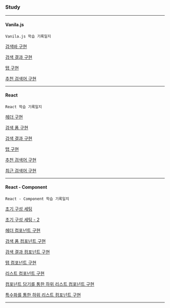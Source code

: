### Study

---

#### Vanila.js

```[README.md](README.md)
Vanila.js 학습 기록일지
```
[검색바 구현](https://github.com/kim13175/lecture/pull/1)

[검색 결과 구현](https://github.com/kim13175/lecture/pull/2)

[탭 구현](https://github.com/kim13175/lecture/pull/3)

[추천 검색어 구현](https://github.com/kim13175/lecture/pull/4)

---

#### React

```
React 학습 기록일지
```
[헤더 구현](https://github.com/kim13175/lecture/pull/5)

[검색 폼 구현](https://github.com/kim13175/lecture/pull/7)

[검색 결과 구현](https://github.com/kim13175/lecture/pull/8)

[탭 구현](https://github.com/kim13175/lecture/pull/9)

[추천 검색어 구현](https://github.com/kim13175/lecture/pull/10)

[최근 검색어 구현](https://github.com/kim13175/lecture/pull/11)

---

#### React - Component

```
React - Component 학습 기록일지
```
[초기 구성 세팅](https://github.com/kim13175/lecture/pull/12) 

[초기 구성 세팅 - 2](https://github.com/kim13175/lecture/pull/13)

[헤더 컴포넌트 구현](https://github.com/kim13175/lecture/pull/14)

[검색 폼 컴포넌트 구현](https://github.com/kim13175/lecture/pull/15)

[검색 결과 컴포넌트 구현](https://github.com/kim13175/lecture/pull/16)

[탭 컴포넌트 구현](https://github.com/kim13175/lecture/pull/17)

[리스트 컴포넌트 구현](https://github.com/kim13175/lecture/pull/18)

[컴포넌트 담기를 통한 하위 리스트 컴포넌트 구현](https://github.com/kim13175/lecture/pull/19)

[특수화를 통한 하위 리스트 컴포넌트 구현](https://github.com/kim13175/lecture/pull/19)

---
